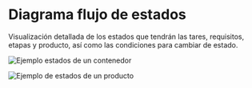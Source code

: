 # Diagrama flujo de estados

Visualización detallada de los estados que tendrán las tares, requisitos, etapas y producto, así como las condiciones para cambiar de estado.

![Ejemplo estados de un contenedor](../.gitbook/assets/image4.jpg)

![Ejemplo de estados de un producto](../.gitbook/assets/image5.jpg)


